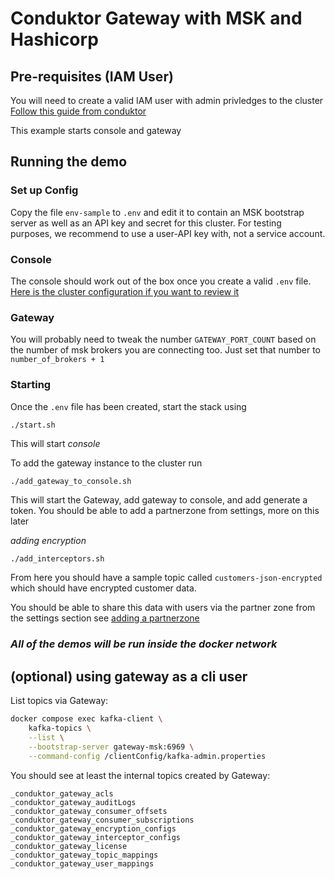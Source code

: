 # Conduktor Gateway with MSK and Hashicorp

## Pre-requisites (IAM User)

You will need to create a valid IAM user with admin privledges to the cluster [Follow this guide from conduktor](https://docs.conduktor.io/guide/conduktor-in-production/admin/configure-clusters#connect-to-a-msk-cluster)


This example starts console and gateway
## Running the demo

### Set up Config

Copy the file `env-sample` to `.env` and edit it to contain an MSK bootstrap server as well as an API key and secret for this cluster. For testing purposes, we recommend to use a user-API key with, not a service account.

### Console

The console should work out of the box once you create a valid `.env` file. [Here is the cluster configuration if you want to review it](https://docs.conduktor.io/guide/conduktor-in-production/deploy-artifacts/deploy-console/sample-config#amazon-msk-with-iam-authentication-example)


### Gateway

You will probably need to tweak the number `GATEWAY_PORT_COUNT` based on the number of msk brokers you are connecting too. Just set that number to `number_of_brokers + 1`


### Starting

Once the `.env` file has been created, start the stack using
```bash
./start.sh
```

This will start *console* 

To add the gateway instance to the cluster run 
```
./add_gateway_to_console.sh
```

This will start the Gateway, add gateway to console, and add generate a token. You should be able to add a partnerzone from settings, more on this later

*adding encryption* 
```
./add_interceptors.sh
```
From here you should have a sample topic called `customers-json-encrypted` which should have encrypted customer data.

You should be able to share this data with users via the partner zone from the settings section see
[adding a partnerzone](https://docs.conduktor.io/platform/navigation/partner-zones/#create-a-partner-zone)



### *All of the demos will be run inside the docker network*


## (optional) using gateway as a cli user

List topics via Gateway:
```bash
docker compose exec kafka-client \
    kafka-topics \
    --list \
    --bootstrap-server gateway-msk:6969 \
    --command-config /clientConfig/kafka-admin.properties
```
You should see at least the internal topics created by Gateway:
```
_conduktor_gateway_acls
_conduktor_gateway_auditLogs
_conduktor_gateway_consumer_offsets
_conduktor_gateway_consumer_subscriptions
_conduktor_gateway_encryption_configs
_conduktor_gateway_interceptor_configs
_conduktor_gateway_license
_conduktor_gateway_topic_mappings
_conduktor_gateway_user_mappings
```
